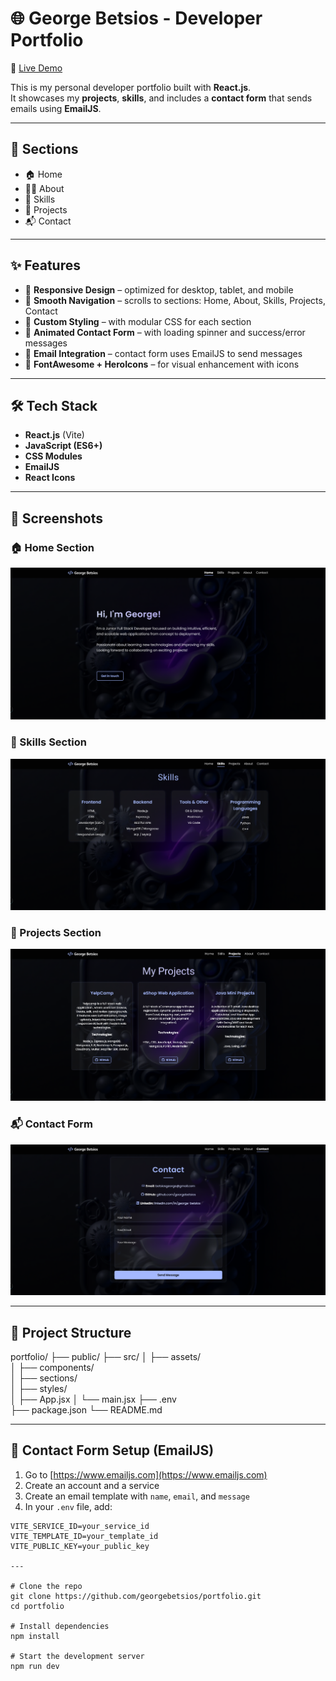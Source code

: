 # 🌐 George Betsios - Developer Portfolio

🔗 [Live Demo](https://georgebetsios.github.io/myPortfolio/)

This is my personal developer portfolio built with **React.js**.  
It showcases my **projects**, **skills**, and includes a **contact form** that sends emails using **EmailJS**.

---

## 🧭 Sections

- 🏠 Home
- 👨‍💻 About
- 🧠 Skills
- 💼 Projects
- 📬 Contact

---

## ✨ Features

- 🔹 **Responsive Design** – optimized for desktop, tablet, and mobile
- 🔹 **Smooth Navigation** – scrolls to sections: Home, About, Skills, Projects, Contact
- 🔹 **Custom Styling** – with modular CSS for each section
- 🔹 **Animated Contact Form** – with loading spinner and success/error messages
- 🔹 **Email Integration** – contact form uses EmailJS to send messages
- 🔹 **FontAwesome + HeroIcons** – for visual enhancement with icons

---

## 🛠️ Tech Stack

- **React.js** (Vite)
- **JavaScript (ES6+)**
- **CSS Modules**
- **EmailJS**
- **React Icons**

---

## 📸 Screenshots

### 🏠 Home Section
![Home](screenshots/home.png)

### 🧠 Skills Section  
![Skills](screenshots/skills.png)

### 💼 Projects Section
![Projects](screenshots/projects.png)

### 📬 Contact Form
![Contact](screenshots/contact.png)

---

## 📁 Project Structure

portfolio/
├── public/
├── src/
│   ├── assets/        
│   ├── components/     
│   ├── sections/       
│   ├── styles/         
│   ├── App.jsx
│   └── main.jsx
├── .env                
├── package.json
└── README.md



---


## 📩 Contact Form Setup (EmailJS)

1. Go to [https://www.emailjs.com](https://www.emailjs.com)
2. Create an account and a service
3. Create an email template with `name`, `email`, and `message`
4. In your `.env` file, add:

```env
VITE_SERVICE_ID=your_service_id
VITE_TEMPLATE_ID=your_template_id
VITE_PUBLIC_KEY=your_public_key

---

# Clone the repo
git clone https://github.com/georgebetsios/portfolio.git
cd portfolio

# Install dependencies
npm install

# Start the development server
npm run dev



